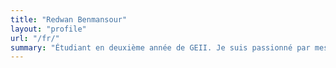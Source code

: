 ```yaml
---
title: "Redwan Benmansour"
layout: "profile"
url: "/fr/"
summary: "Étudiant en deuxième année de GEII. Je suis passionné par mes projets et je souhaite devenir ingénieur. J'ai hâte de maîtriser les technologies modernes afin de créer des solutions innovantes pour un avenir meilleur."
---
```

